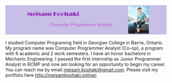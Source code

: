 <img src="https://github.com/mkoohaki/mkoohaki/blob/main/MeisamKoohaki.png?raw=true" alt="Banner that says Meisam Koohaki - Computer Programmer Analyst">


I studied Computer Programing field in Georgian College in Barrie, Ontario. My program name was Computer Programmer Analyst (Co-op), a program with 6 academic and 2 work semesters. I have an honor bachelore in Mechanic Engineering. I passed the first internship as Junior Programmer Analyst in RCMP and now am looking for an opportunity to begin my career. You can reach me by email meisam.koohaki@gmail.com. Please visit my portfolio here http://meisamkoohaki.online/.


